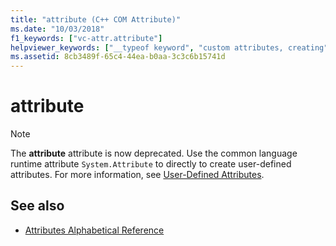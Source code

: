 ```yaml
---
title: "attribute (C++ COM Attribute)"
ms.date: "10/03/2018"
f1_keywords: ["vc-attr.attribute"]
helpviewer_keywords: ["__typeof keyword", "custom attributes, creating", "attribute attribute", "attributes [C++/CLI], custom"]
ms.assetid: 8cb3489f-65c4-44ea-b0aa-3c3c6b15741d
---
```

# attribute

> [!NOTE]
> The **attribute** attribute is now deprecated.  Use the common language runtime attribute `System.Attribute` to directly to create user-defined attributes. For more information, see [User-Defined Attributes](../user-defined-attributes-cpp-component-extensions.md).

## See also

- [Attributes Alphabetical Reference](attributes-alphabetical-reference.md)
